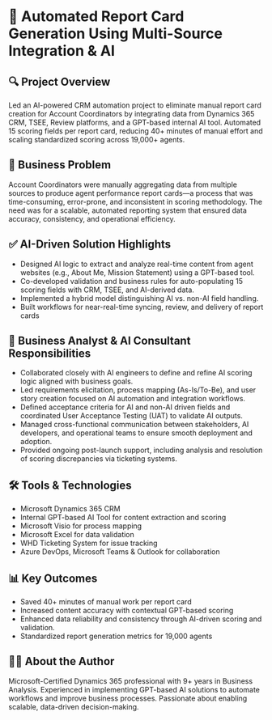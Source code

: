 # 🚀 Automated Report Card Generation Using Multi-Source Integration & AI 

## 🔍 Project Overview
Led an AI-powered CRM automation project to eliminate manual report card creation for Account Coordinators by integrating data from Dynamics 365 CRM, TSEE, Review platforms, and a GPT-based internal AI tool. Automated 15 scoring fields per report card, reducing 40+ minutes of manual effort and scaling standardized scoring across 19,000+ agents.

## 🧠 Business Problem
Account Coordinators were manually aggregating data from multiple sources to produce agent performance report cards—a process that was time-consuming, error-prone, and inconsistent in scoring methodology. The need was for a scalable, automated reporting system that ensured data accuracy, consistency, and operational efficiency.

## ✅ AI-Driven Solution Highlights
- Designed AI logic to extract and analyze real-time content from agent websites (e.g., About Me, Mission Statement) using a GPT-based tool.
- Co-developed validation and business rules for auto-populating 15 scoring fields with CRM, TSEE, and AI-derived data.
- Implemented a hybrid model distinguishing AI vs. non-AI field handling.
- Built workflows for near-real-time syncing, review, and delivery of report cards

## 💼 Business Analyst & AI Consultant Responsibilities
- Collaborated closely with AI engineers to define and refine AI scoring logic aligned with business goals.
- Led requirements elicitation, process mapping (As-Is/To-Be), and user story creation focused on AI automation and integration workflows.
- Defined acceptance criteria for AI and non-AI driven fields and coordinated User Acceptance Testing (UAT) to validate AI outputs.
- Managed cross-functional communication between stakeholders, AI developers, and operational teams to ensure smooth deployment and adoption.
- Provided ongoing post-launch support, including analysis and resolution of scoring discrepancies via ticketing systems.

## 🛠 Tools & Technologies
- Microsoft Dynamics 365 CRM
- Internal GPT-based AI Tool for content extraction and scoring
- Microsoft Visio for process mapping
- Microsoft Excel for data validation
- WHD Ticketing System for issue tracking
- Azure DevOps, Microsoft Teams & Outlook for collaboration

## 📊 Key Outcomes
- Saved 40+ minutes of manual work per report card
- Increased content accuracy with contextual GPT-based scoring
- Enhanced data reliability and consistency through AI-driven scoring and validation.
- Standardized report generation metrics for 19,000 agents

## 👩‍💻 About the Author
Microsoft-Certified Dynamics 365 professional with 9+ years in Business Analysis. Experienced in implementing GPT-based AI solutions to automate workflows and improve business processes. Passionate about enabling scalable, data-driven decision-making.

